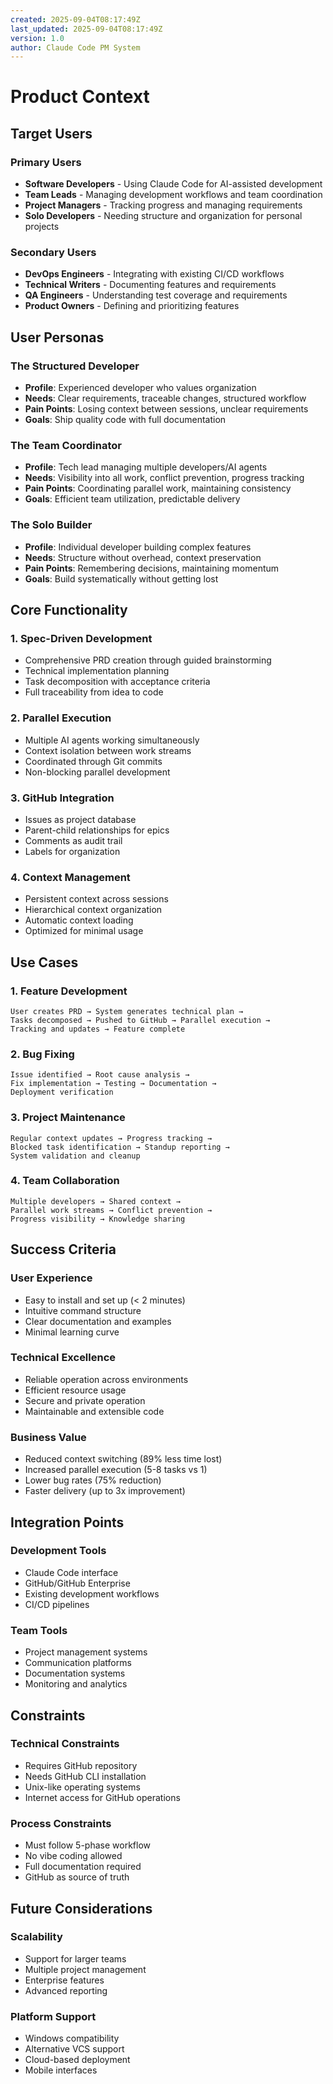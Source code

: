 ```yaml
---
created: 2025-09-04T08:17:49Z
last_updated: 2025-09-04T08:17:49Z
version: 1.0
author: Claude Code PM System
---
```


# Product Context

## Target Users

### Primary Users
- **Software Developers** - Using Claude Code for AI-assisted development
- **Team Leads** - Managing development workflows and team coordination
- **Project Managers** - Tracking progress and managing requirements
- **Solo Developers** - Needing structure and organization for personal projects

### Secondary Users
- **DevOps Engineers** - Integrating with existing CI/CD workflows
- **Technical Writers** - Documenting features and requirements
- **QA Engineers** - Understanding test coverage and requirements
- **Product Owners** - Defining and prioritizing features

## User Personas

### The Structured Developer
- **Profile**: Experienced developer who values organization
- **Needs**: Clear requirements, traceable changes, structured workflow
- **Pain Points**: Losing context between sessions, unclear requirements
- **Goals**: Ship quality code with full documentation

### The Team Coordinator
- **Profile**: Tech lead managing multiple developers/AI agents
- **Needs**: Visibility into all work, conflict prevention, progress tracking
- **Pain Points**: Coordinating parallel work, maintaining consistency
- **Goals**: Efficient team utilization, predictable delivery

### The Solo Builder
- **Profile**: Individual developer building complex features
- **Needs**: Structure without overhead, context preservation
- **Pain Points**: Remembering decisions, maintaining momentum
- **Goals**: Build systematically without getting lost

## Core Functionality

### 1. Spec-Driven Development
- Comprehensive PRD creation through guided brainstorming
- Technical implementation planning
- Task decomposition with acceptance criteria
- Full traceability from idea to code

### 2. Parallel Execution
- Multiple AI agents working simultaneously
- Context isolation between work streams
- Coordinated through Git commits
- Non-blocking parallel development

### 3. GitHub Integration
- Issues as project database
- Parent-child relationships for epics
- Comments as audit trail
- Labels for organization

### 4. Context Management
- Persistent context across sessions
- Hierarchical context organization
- Automatic context loading
- Optimized for minimal usage

## Use Cases

### 1. Feature Development
```
User creates PRD → System generates technical plan → 
Tasks decomposed → Pushed to GitHub → Parallel execution → 
Tracking and updates → Feature complete
```

### 2. Bug Fixing
```
Issue identified → Root cause analysis → 
Fix implementation → Testing → Documentation → 
Deployment verification
```

### 3. Project Maintenance
```
Regular context updates → Progress tracking → 
Blocked task identification → Standup reporting → 
System validation and cleanup
```

### 4. Team Collaboration
```
Multiple developers → Shared context → 
Parallel work streams → Conflict prevention → 
Progress visibility → Knowledge sharing
```

## Success Criteria

### User Experience
- Easy to install and set up (< 2 minutes)
- Intuitive command structure
- Clear documentation and examples
- Minimal learning curve

### Technical Excellence
- Reliable operation across environments
- Efficient resource usage
- Secure and private operation
- Maintainable and extensible code

### Business Value
- Reduced context switching (89% less time lost)
- Increased parallel execution (5-8 tasks vs 1)
- Lower bug rates (75% reduction)
- Faster delivery (up to 3x improvement)

## Integration Points

### Development Tools
- Claude Code interface
- GitHub/GitHub Enterprise
- Existing development workflows
- CI/CD pipelines

### Team Tools
- Project management systems
- Communication platforms
- Documentation systems
- Monitoring and analytics

## Constraints

### Technical Constraints
- Requires GitHub repository
- Needs GitHub CLI installation
- Unix-like operating systems
- Internet access for GitHub operations

### Process Constraints
- Must follow 5-phase workflow
- No vibe coding allowed
- Full documentation required
- GitHub as source of truth

## Future Considerations

### Scalability
- Support for larger teams
- Multiple project management
- Enterprise features
- Advanced reporting

### Platform Support
- Windows compatibility
- Alternative VCS support
- Cloud-based deployment
- Mobile interfaces